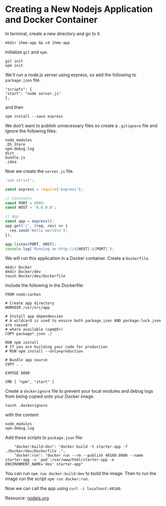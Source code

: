 # Creating a New Nodejs Application and Docker Container
In terminal, create a new directory and go to it.
```
mkdir ihme-app && cd ihme-app
```

Initialize `git` and `npm`.
```
git init
npm init
```

We'll run a node.js server using express, so add the following to `package.json` file.
```
"scripts": {
"start": "node server.js"
},
```
and then
```
npm install --save express
```

We don't want to publish unnecessary files so create a `.gitignore` file and ignore the following files:
```
node_modules
.DS_Store
npm-debug.log
dist
bundle.js
.idea
```

Now we create the `server.js` file.
```javascript
'use strict';

const express = require('express');

// Constants
const PORT = 8080;
const HOST = '0.0.0.0';

// App
const app = express();
app.get('/', (req, res) => {
  res.send('Hello world\n');
});

app.listen(PORT, HOST);
console.log(`Running on http://${HOST}:${PORT}`);
```

We will run this application in a Docker container. Create a `Dockerfile`.
```
mkdir Docker
mkdir Docker/dev
touch Docker/dev/Dockerfile
```

Include the following in the Dockerfile:
```
FROM node:carbon

# Create app directory
WORKDIR /usr/src/app

# Install app dependencies
# A wildcard is used to ensure both package.json AND package-lock.json are copied
# where available (npm@5+)
COPY package*.json ./

RUN npm install
# If you are building your code for production
# RUN npm install --only=production

# Bundle app source
COPY . .

EXPOSE 8080

CMD [ "npm", "start" ]
```

Create a `dockerignore` file to prevent your local modules and debug logs from being copied onto your Docker image.
```
touch .dockerignore
```
with the content
```
node_modules
npm-debug.log
```

Add these scripts to `package.json` file:
```
    "docker:build:dev": "docker build -t starter-app -f ./Docker/dev/Dockerfile .",
    "docker:run": "docker run --rm --publish 49160:8080 --name starter-app -v `pwd`:/var/www/html/starter-app -e ENVIRONMENT_NAME='dev' starter-app"

```

You can run `npm run docker:build:dev` to build the image. Then to run the image run the script `npm run docker:run`.

Now we can call the app using `curl -i localhost:49160`.

Resource: [nodejs.org](https://nodejs.org/en/docs/guides/nodejs-docker-webapp/)
